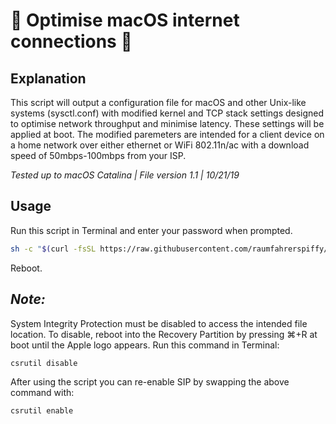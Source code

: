 #  Optimise macOS internet connections 

## Explanation

This script will output a configuration file for macOS and other Unix-like systems (sysctl.conf) with modified kernel and TCP stack settings designed to optimise network throughput and minimise latency. These settings will be applied at boot. The modified paremeters are intended for a client device on a home network over either ethernet or WiFi 802.11n/ac with a download speed of 50mbps-100mbps from your ISP.

*Tested up to macOS Catalina | File version 1.1 | 10/21/19*

## Usage

Run this script in Terminal and enter your password when prompted.

```bash
sh -c "$(curl -fsSL https://raw.githubusercontent.com/raumfahrerspiffy/speedify.io/master/sysctl.sh)"
```
Reboot.

## *Note:*
System Integrity Protection must be disabled to access the intended file location. To disable, reboot into the Recovery Partition by pressing ⌘+R at boot until the Apple logo appears. 
Run this command in Terminal:

```bash
csrutil disable
```

After using the script you can re-enable SIP by swapping the above command with:

```bash
csrutil enable
```
